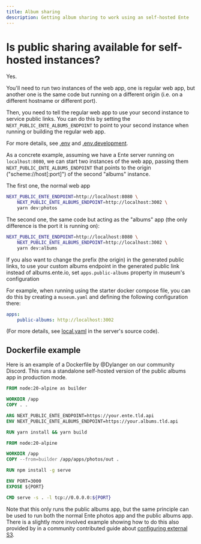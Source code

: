 ```yaml
---
title: Album sharing
description: Getting album sharing to work using an self-hosted Ente
---
```


# Is public sharing available for self-hosted instances?

Yes.

You'll need to run two instances of the web app, one is regular web app, but
another one is the same code but running on a different origin (i.e. on a
different hostname or different port).

Then, you need to tell the regular web app to use your second instance to
service public links. You can do this by setting the
`NEXT_PUBLIC_ENTE_ALBUMS_ENDPOINT` to point to your second instance when running
or building the regular web app.

For more details, see
[.env](https://github.com/ente-io/ente/blob/main/web/apps/photos/.env) and
[.env.development](https://github.com/ente-io/ente/blob/main/web/apps/photos/.env.development).

As a concrete example, assuming we have a Ente server running on
`localhost:8080`, we can start two instances of the web app, passing them
`NEXT_PUBLIC_ENTE_ALBUMS_ENDPOINT` that points to the origin
("scheme://host[:port]") of the second "albums" instance.

The first one, the normal web app

```sh
NEXT_PUBLIC_ENTE_ENDPOINT=http://localhost:8080 \
    NEXT_PUBLIC_ENTE_ALBUMS_ENDPOINT=http://localhost:3002 \
    yarn dev:photos
```

The second one, the same code but acting as the "albums" app (the only
difference is the port it is running on):

```sh
NEXT_PUBLIC_ENTE_ENDPOINT=http://localhost:8080 \
    NEXT_PUBLIC_ENTE_ALBUMS_ENDPOINT=http://localhost:3002 \
    yarn dev:albums
```

If you also want to change the prefix (the origin) in the generated public
links, to use your custom albums endpoint in the generated public link instead
of albums.ente.io, set `apps.public-albums` property in museum's configuration

For example, when running using the starter docker compose file, you can do this
by creating a `museum.yaml` and defining the following configuration there:

```yaml
apps:
    public-albums: http://localhost:3002
```

(For more details, see
[local.yaml](https://github.com/ente-io/ente/blob/main/server/configurations/local.yaml)
in the server's source code).

## Dockerfile example

Here is an example of a Dockerfile by @Dylanger on our community Discord. This
runs a standalone self-hosted version of the public albums app in production
mode.

```Dockerfile
FROM node:20-alpine as builder

WORKDIR /app
COPY . .

ARG NEXT_PUBLIC_ENTE_ENDPOINT=https://your.ente.tld.api
ENV NEXT_PUBLIC_ENTE_ALBUMS_ENDPOINT=https://your.albums.tld.api

RUN yarn install && yarn build

FROM node:20-alpine

WORKDIR /app
COPY --from=builder /app/apps/photos/out .

RUN npm install -g serve

ENV PORT=3000
EXPOSE ${PORT}

CMD serve -s . -l tcp://0.0.0.0:${PORT}
```

Note that this only runs the public albums app, but the same principle can be
used to run both the normal Ente photos app and the public albums app. There is
a slightly more involved example showing how to do this also provided by in a
community contributed guide about
[configuring external S3](/self-hosting/guides/external-s3).
